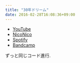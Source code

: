 ```yaml
---
title: "30年ドリーム"
date: 2016-02-28T16:08:36+09:00
---
```


- [YouTube](https://www.youtube.com/watch?1BfElbjcehk)
- [NicoNico](https://nico.ms/sm28316533)
- [Spotify](https://open.spotify.com/track/6rkrFLtwRWNDYvZbcufrwj)
- [Bandcamp](https://mikirihasshap.bandcamp.com/track/30)

ずっと同じコード進行.
